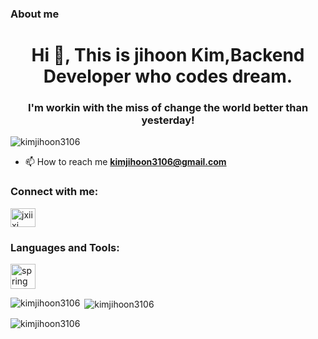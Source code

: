 ### About me

<h1 align="center">Hi 👋, This is jihoon Kim,Backend Developer who codes dream.</h1>
<h3 align="center">I'm workin with the miss of change the world better than yesterday!</h3>

<p align="left"> <img src="https://komarev.com/ghpvc/?username=kimjihoon3106&label=Profile%20views&color=0e75b6&style=flat" alt="kimjihoon3106" /> </p>


- 📫 How to reach me **kimjihoon3106@gmail.com**

<h3 align="left">Connect with me:</h3>
<p align="left">
<a href="https://instagram.com/jxiixj_" target="blank"><img align="center" src="https://raw.githubusercontent.com/rahuldkjain/github-profile-readme-generator/master/src/images/icons/Social/instagram.svg" alt="jxiixj_" height="30" width="40" /></a>
</p>

<h3 align="left">Languages and Tools:</h3>
<p align="left"><a href="https://spring.io/" target="_blank" rel="noreferrer"> <img src="https://www.vectorlogo.zone/logos/springio/springio-icon.svg" alt="spring" width="40" height="40"/> </a> </p>

<p><img align="left" src="https://github-readme-stats.vercel.app/api/top-langs?username=kimjihoon3106&show_icons=true&locale=en&layout=compact" alt="kimjihoon3106" /></p>

<p>&nbsp;<img align="center" src="https://github-readme-stats.vercel.app/api?username=kimjihoon3106&show_icons=true&locale=en" alt="kimjihoon3106" /></p>

<p><img align="center" src="https://github-readme-streak-stats.herokuapp.com/?user=kimjihoon3106&" alt="kimjihoon3106" /></p>


